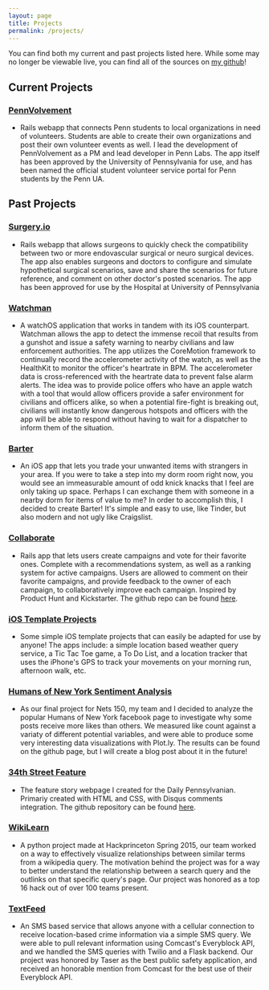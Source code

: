 ```yaml
---
layout: page
title: Projects
permalink: /projects/
---
```


You can find both my current and past projects listed here. While some may no longer be viewable live, you can find all of the sources on [my github](https://github.com/jgao1995)!

## Current Projects

### [PennVolvement](http://pennvolvement.com/)
- Rails webapp that connects Penn students to local organizations in need of volunteers. Students are able to create their own organizations and post their own volunteer events as well. I lead the development of PennVolvement as a PM and lead developer in Penn Labs. The app itself has been approved by the University of Pennsylvania for use, and has been named the official student volunteer service portal for Penn students by the Penn UA. 

## Past Projects

### [Surgery.io](https://github.com/jgao1995/Surgery.io)
- Rails webapp that allows surgeons to quickly check the compatibility between two or more endovascular surgical or neuro surgical devices. The app also enables surgeons and doctors to configure and simulate hypothetical surgical scenarios, save and share the scenarios for future reference, and comment on other doctor's posted scenarios. The app has been approved for use by the Hospital at University of Pennsylvania

### [Watchman](https://github.com/jgao1995/Watchman)
- A watchOS application that works in tandem with its iOS counterpart. Watchman allows the app to detect the immense recoil that results from a gunshot and issue a safety warning to nearby civilians and law enforcement authorities. The app utilizes the CoreMotion framework to continually record the accelerometer activity of the watch, as well as the HealthKit to monitor the officer's heartrate in BPM. The accelerometer data is cross-referenced with the heartrate data to prevent false alarm alerts. The idea was to provide police offers who have an apple watch with a tool that would allow officers provide a safer environment for civilians and officers alike, so when a potential fire-fight is breaking out, civilians will instantly know dangerous hotspots and officers with the app will be able to respond without having to wait for a dispatcher to inform them of the situation. 

### [Barter](https://github.com/jgao1995/Barter)
- An iOS app that lets you trade your unwanted items with strangers in your area. If you were to take a step into my dorm room right now, you would see an immeasurable amount of odd knick knacks that I feel are only taking up space. Perhaps I can exchange them with someone in a nearby dorm for items of value to me? In order to accomplish this, I decided to create Barter! It's simple and easy to use, like Tinder, but also modern and not ugly like Craigslist. 

### [Collaborate](http://collaborate-io.herokuapp.com/) 
- Rails app that lets users create campaigns and vote for their favorite ones. Complete with a recommendations system, as well as a ranking system for active campaigns. Users are allowed to comment on their favorite campaigns, and provide feedback to the owner of each campaign, to collaboratively improve each campaign. Inspired by Product Hunt and Kickstarter. The github repo can be found [here](https://github.com/jgao1995/Collaborate).

### [iOS Template Projects](https://github.com/jgao1995/iOS-Template-Projects)
- Some simple iOS template projects that can easily be adapted for use by anyone! The apps include: a simple location based weather query service, a Tic Tac Toe game, a To Do List, and a location tracker that uses the iPhone's GPS to track your movements on your morning run, afternoon walk, etc.

### [Humans of New York Sentiment Analysis](https://github.com/jgao1995/HONY-Analysis)
- As our final project for Nets 150, my team and I decided to analyze the popular Humans of New York facebook page to investigate why some posts receive more likes than others. We measured like count against a variaty of different potential variables, and were able to produce some very interesting data visualizations with Plot.ly. The results can be found on the github page, but I will create a blog post about it in the future!

### [34th Street Feature](http://jgao1995.github.io/34thStreet/)
- The feature story webpage I created for the Daily Pennsylvanian. Primariy created with HTML and CSS, with Disqus comments integration. The github repository can be found [here](https://github.com/jgao1995/34thStreet/tree/gh-pages).

### [WikiLearn](https://github.com/ryin1/wikilearn)
- A python project made at Hackprinceton Spring 2015, our team worked on a way to effectively visualize relationships between similar terms from a wikipedia query. The motivation behind the project was for a way to better understand the relationship between a search query and the outlinks on that specific query's page. Our project was honored as a top 16 hack out of over 100 teams present.

### [TextFeed](https://github.com/jgao1995/TextFeed) 
- An SMS based service that allows anyone with a cellular connection to receive location-based crime information via a simple SMS query. We were able to pull relevant information using Comcast's Everyblock API, and we handled the SMS queries with Twilio and a Flask backend. Our project was honored by Taser as the best public safety application, and received an honorable mention from Comcast for the best use of their Everyblock API. 
